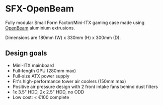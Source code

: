 # SFX-OpenBeam

Fully modular Small Form Factor/Mini-ITX gaming case made using [OpenBeam](http://www.openbeamusa.com/) aluminium extrusions.

Dimensions are 180mm (W) x 330mm (H) x 300mm (D).


## Design goals
- Mini-ITX mainboard
- Full-length GPU (280mm max)
- Full-size ATX power supply
- Fit's high-performance tower air coolers (150mm max)
- Positive air pressure design with 2 front intake fans behind dust filters
- 1x 3.5" HDD, 2x 2.5" HDD, no ODD
- Low cost: < €100 complete
